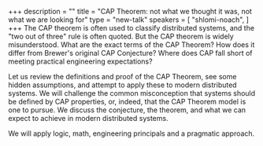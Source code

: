 +++
description = ""
title = "CAP Theorem: not what we thought it was, not what we are looking for"
type = "new-talk"
speakers = [
        "shlomi-noach",
]
+++
The CAP theorem is often used to classify distributed systems, and the "two out of three" rule is often quoted. But the CAP theorem is widely misunderstood. What are the exact terms of the CAP Theorem? How does it differ from Brewer's original CAP Conjecture? Where does CAP fall short of meeting practical engineering expectations?

Let us review the definitions and proof of the CAP Theorem, see some hidden assumptions, and attempt to apply these to modern distributed systems. We will challenge the common misconception that systems should be defined by CAP properties, or, indeed, that the CAP Theorem model is one to pursue. We discuss the conjecture, the theorem, and what we can expect to achieve in modern distributed systems.

We will apply logic, math, engineering principals and a pragmatic approach.